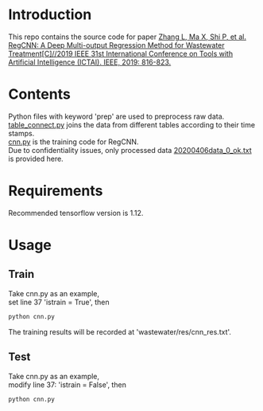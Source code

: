 # Introduction
This repo contains the source code for paper [Zhang L, Ma X, Shi P, et al. RegCNN: A Deep Multi-output Regression Method for Wastewater Treatment[C]//2019 IEEE 31st International Conference on Tools with Artificial Intelligence (ICTAI). IEEE, 2019: 816-823.](https://ieeexplore.ieee.org/abstract/document/8995367)


# Contents

Python files with keyword 'prep' are used to preprocess raw data.\
[table_connect.py](table_connect.py) joins the data from different tables according to their time stamps.\
[cnn.py](cnn.py) is the training code for RegCNN.\
Due to confidentiality issues, only processed data [20200406data_0_ok.txt](data/20200406data_0_ok.txt) is provided here.

# Requirements
Recommended tensorflow version is 1.12.


# Usage
## Train
Take cnn.py as an example, \
set line 37 'istrain = True', then
```sh
python cnn.py
```
The training results will be recorded at 'wastewater/res/cnn_res.txt'.

## Test
Take cnn.py as an example,\
modify line 37: 'istrain = False', then
```sh
python cnn.py
```